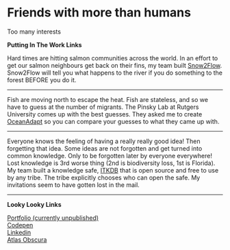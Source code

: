 # Friends with more than humans

Too many interests

**Putting In The Work Links**  

Hard times are hitting salmon communities across the world. In an effort to get our salmon neighbours get back on their fins, my team built [Snow2Flow](https://s2f.ucsrb.org/). Snow2Flow will tell you what happens to the river if you do something to the forest BEFORE you do it.  

---  

Fish are moving north to escape the heat. Fish are stateless, and so we have to guess at the number of migrants. The Pinsky Lab at Rutgers University comes up with the best guesses. They asked me to create [OceanAdapt](https://oceanadapt.rutgers.edu/) so you can compare your guesses to what they came up with.   

---  

Everyone knows the feeling of having a really really good idea! Then forgetting that idea. Some ideas are not forgotten and get turned into common knowledge. Only to be forgotten later by everyone everywhere! Lost knowledge is 3rd worse thing (2nd is biodiversity loss, 1st is Florida). My team built a knowledge safe, [ITKDB](https://itkdb.org/about/) that is open source and free to use by any tribe. The tribe explicitly chooses who can open the safe. My invitations seem to have gotten lost in the mail. 

---  

**Looky Looky Links**  

[Portfolio (currently unpublished)](https://pollardld.com)  
[Codepen](https://codepen.io/pollardld)  
[Linkedin](https://www.linkedin.com/in/pollardld/)  
[Atlas Obscura](https://www.atlasobscura.com/users/diccfish)
